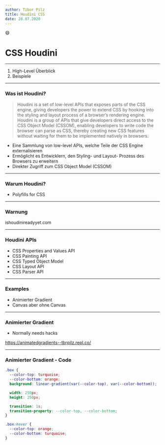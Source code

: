 ```yaml
---
author: Tibor Pilz
title: Houdini CSS
date: 28.07.2020
---
```


:smile:

# CSS Houdini

---

1. High-Level Überblick <!-- .element class="fragment" data-fragment-index="0" -->
1. Beispiele <!-- .element class="fragment" data-fragment-index="1" -->

---

### Was ist Houdini?

> Houdini is a set of low-level APIs that exposes parts of the CSS engine, giving developers the power to extend CSS by hooking into the styling and layout process of a browser’s rendering engine.  Houdini is a group of APIs that give developers direct access to the CSS Object Model (CSSOM), enabling developers to write code the browser can parse as CSS, thereby creating new CSS features without waiting for them to be implemented natively in browsers.

* Eine Sammlung von low-level APIs, welche Teile der CSS Engine externalisieren
* Ermöglicht es Entwicklern, den Styling- und Layout- Prozess des Browsers zu erweitern
* Direkter Zugriff zum CSS Object Model (CSSOM)

---

### Warum Houdini?

* Polyfills for CSS

---

### Warnung

ishoudinireadyyet.com

---

### Houdini APIs

* CSS Properties and Values API
* CSS Painting API
* CSS Typed Object Model
* CSS Layout API
* CSS Parser API

---

### Examples

* Animierter Gradient
* Canvas aber ohne Canvas

---

### Animierter Gradient

* Normally needs hacks

https://animatedgradients--tbrpilz.repl.co/

---

### Animierter Gradient - Code

```CSS
.box {
  --color-top: turquoise;
  --color-bottom: orange;
  background: linear-gradient(var(--color-top), var(--color-bottom));

  width: 250px;
  height: 250px;

  transition: 1s;
  transition-property: --color-top, --color-bottom;
}

.box:hover {
  --color-top: orange;
  --color-bottom: turquoise;
}
```
